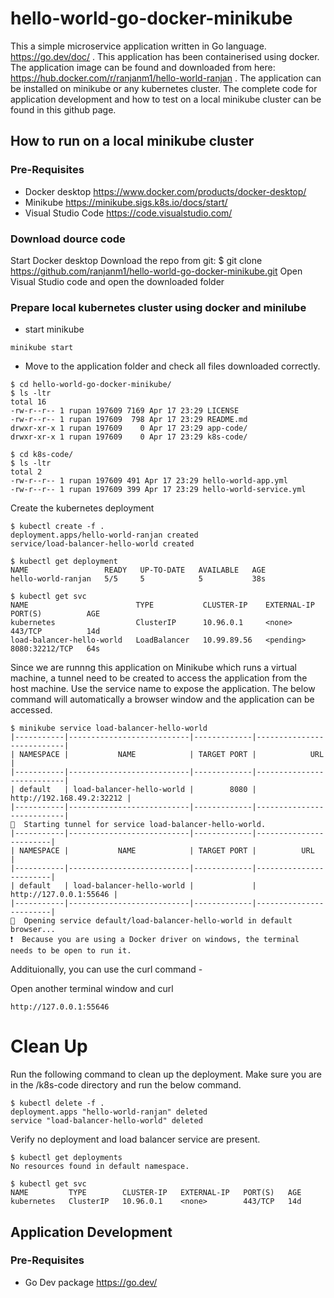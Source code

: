 # hello-world-go-docker-minikube

This a simple microservice application written in Go language. https://go.dev/doc/ .
This application has been containerised using docker.
The application image can be found and downloaded from here: https://hub.docker.com/r/ranjanm1/hello-world-ranjan .
The application can be installed on minikube or any kubernetes cluster.
The complete code for application development and how to test on a local minikube cluster can be found in this github page.

## How to run on a local minikube cluster
### Pre-Requisites
- Docker desktop https://www.docker.com/products/docker-desktop/
- Minikube https://minikube.sigs.k8s.io/docs/start/
- Visual Studio Code https://code.visualstudio.com/

### Download dource code
Start Docker desktop
Download the repo from git: $ git clone https://github.com/ranjanm1/hello-world-go-docker-minikube.git
Open Visual Studio code and open the downloaded folder

### Prepare local kubernetes cluster using docker and minilube 

- start minikube
```
minikube start

```
- Move to the application folder and check all files downloaded correctly.
```
$ cd hello-world-go-docker-minikube/
$ ls -ltr
total 16
-rw-r--r-- 1 rupan 197609 7169 Apr 17 23:29 LICENSE
-rw-r--r-- 1 rupan 197609  798 Apr 17 23:29 README.md
drwxr-xr-x 1 rupan 197609    0 Apr 17 23:29 app-code/
drwxr-xr-x 1 rupan 197609    0 Apr 17 23:29 k8s-code/

$ cd k8s-code/
$ ls -ltr
total 2
-rw-r--r-- 1 rupan 197609 491 Apr 17 23:29 hello-world-app.yml
-rw-r--r-- 1 rupan 197609 399 Apr 17 23:29 hello-world-service.yml
```
Create the kubernetes deployment
```
$ kubectl create -f .
deployment.apps/hello-world-ranjan created
service/load-balancer-hello-world created

$ kubectl get deployment
NAME                 READY   UP-TO-DATE   AVAILABLE   AGE
hello-world-ranjan   5/5     5            5           38s

$ kubectl get svc
NAME                        TYPE           CLUSTER-IP    EXTERNAL-IP   PORT(S)          AGE
kubernetes                  ClusterIP      10.96.0.1     <none>        443/TCP          14d
load-balancer-hello-world   LoadBalancer   10.99.89.56   <pending>     8080:32212/TCP   64s
```
Since we are runnng this application on Minikube which runs a virtual machine, a tunnel need to be created to access the application from the host machine. Use the service name to expose the application. The below command will automatically a browser window and the application can be accessed.

```
$ minikube service load-balancer-hello-world
|-----------|---------------------------|-------------|---------------------------|
| NAMESPACE |           NAME            | TARGET PORT |            URL            |
|-----------|---------------------------|-------------|---------------------------|
| default   | load-balancer-hello-world |        8080 | http://192.168.49.2:32212 |
|-----------|---------------------------|-------------|---------------------------|
🏃  Starting tunnel for service load-balancer-hello-world.
|-----------|---------------------------|-------------|------------------------|
| NAMESPACE |           NAME            | TARGET PORT |          URL           |
|-----------|---------------------------|-------------|------------------------|
| default   | load-balancer-hello-world |             | http://127.0.0.1:55646 |
|-----------|---------------------------|-------------|------------------------|
🎉  Opening service default/load-balancer-hello-world in default browser...
❗  Because you are using a Docker driver on windows, the terminal needs to be open to run it.
```
Addituionally, you can use the curl command -

Open another terminal window and curl
```
http://127.0.0.1:55646
```
# Clean Up
Run the following command to clean up the deployment. Make sure you are in the /k8s-code directory and run the below command.

```
$ kubectl delete -f .
deployment.apps "hello-world-ranjan" deleted
service "load-balancer-hello-world" deleted
```
Verify no deployment and load balancer service are present.
```
$ kubectl get deployments
No resources found in default namespace.

$ kubectl get svc
NAME         TYPE        CLUSTER-IP   EXTERNAL-IP   PORT(S)   AGE
kubernetes   ClusterIP   10.96.0.1    <none>        443/TCP   14d
```

## Application Development
### Pre-Requisites
- Go Dev package https://go.dev/
